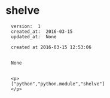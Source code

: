
  # shelve

      version:  1
      created_at:  2016-03-15
      updated_at:  None

      created at 2016-03-15 12:53:06 


      None


      <p>
      ["python","python.module","shelve"]
      </p>

  